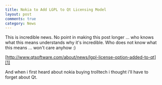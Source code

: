 ```yaml
---
title: Nokia to Add LGPL to Qt Licensing Model
layout: post
comments: true
category: News
---
```

This is incredible news. No point in making this post longer ... who knows what this means understands why it's incredible. Who does not know what this means ... won't care anyhow :)

[http://www.qtsoftware.com/about/news/lgpl-license-option-added-to-qt][1]

And when i first heard about nokia buying trolltech i thought i'll have to forget about Qt.

 [1]: http://www.qtsoftware.com/about/news/lgpl-license-option-added-to-qt "LGPL License Option Added to Qt "